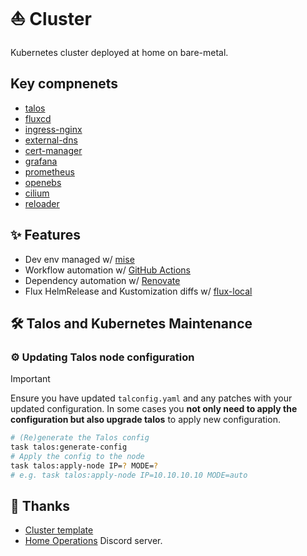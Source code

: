 # ⛵ Cluster

 Kubernetes cluster deployed at home on bare-metal.

## Key compnenets

- [talos](https://www.talos.dev/)
- [fluxcd](https://fluxcd.io/) 
- [ingress-nginx](https://github.com/kubernetes/ingress-nginx)
- [external-dns](https://github.com/kubernetes-sigs/external-dns)
- [cert-manager](https://cert-manager.io/)
- [grafana](https://grafana.com/)
- [prometheus](https://prometheus.io/)
- [openebs](https://openebs.io/)
- [cilium](https://cilium.io/)
- [reloader](https://github.com/stakater/Reloader)

## ✨ Features

- Dev env managed w/ [mise](https://mise.jdx.dev/)
- Workflow automation w/ [GitHub Actions](https://github.com/features/actions)
- Dependency automation w/ [Renovate](https://www.mend.io/renovate)
- Flux HelmRelease and Kustomization diffs w/ [flux-local](https://github.com/allenporter/flux-local)

## 🛠️ Talos and Kubernetes Maintenance

### ⚙️ Updating Talos node configuration

> [!IMPORTANT]
> Ensure you have updated `talconfig.yaml` and any patches with your updated configuration. In some cases you **not only need to apply the configuration but also upgrade talos** to apply new configuration.

```sh
# (Re)generate the Talos config
task talos:generate-config
# Apply the config to the node
task talos:apply-node IP=? MODE=?
# e.g. task talos:apply-node IP=10.10.10.10 MODE=auto
```


## 🤝 Thanks

- [Cluster template](https://github.com/onedr0p/cluster-template/)
- [Home Operations](https://discord.gg/home-operations) Discord server.
